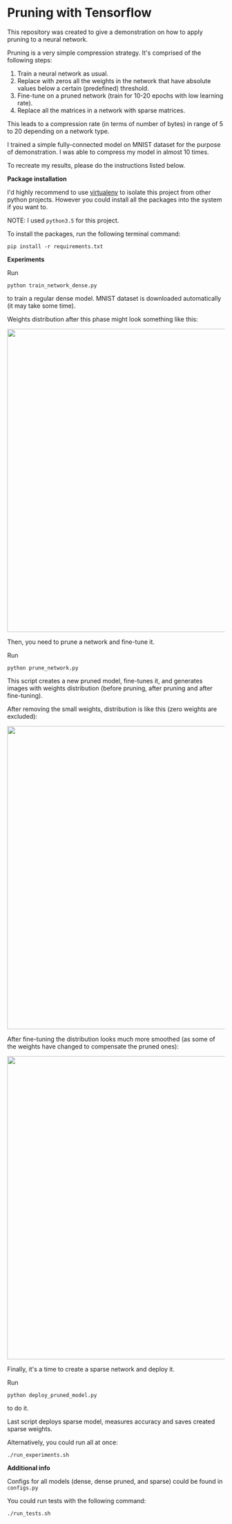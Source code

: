 # Pruning with Tensorflow

This repository was created to give a demonstration on how to apply pruning to a neural network.

Pruning is a very simple compression strategy. It's comprised of the following steps:

1. Train a neural network as usual.
2. Replace with zeros all the weights in the network that have absolute values below a certain (predefined) threshold.
3. Fine-tune on a pruned network (train for 10-20 epochs with low learning rate).
4. Replace all the matrices in a network with sparse matrices.

This leads to a compression rate (in terms of number of bytes) in range of 5 to 20 depending on a network type.


I trained a simple fully-connected model on MNIST dataset for the purpose of demonstration.
I was able to compress my model in almost 10 times.


To recreate my results, please do the instructions listed below.

**Package installation**

I'd highly recommend to use [virtualenv](https://virtualenv.pypa.io/en/stable/) to isolate this project from other python projects.
However you could install all the packages into the system if you want to.

NOTE: I used ```python3.5``` for this project.

To install the packages, run the following terminal command:

```
pip install -r requirements.txt
```

**Experiments**

Run 

```
python train_network_dense.py
```

to train a regular dense model. MNIST dataset is downloaded automatically (it may take some time).

Weights distribution after this phase might look something like this:

<img src="https://github.com/ex4sperans/pruning_with_tensorflow/blob/master/pics/weights_distribution_before_pruning.png?raw=true" width="700"/>

Then, you need to prune a network and fine-tune it.

Run 

```
python prune_network.py
```

This script creates a new pruned model, fine-tunes it, and generates images with weights distribution (before pruning, after pruning and after fine-tuning).

After removing the small weights, distribution is like this (zero weights are excluded):

<img src="https://github.com/ex4sperans/pruning_with_tensorflow/blob/master/pics/weights_distribution_after_pruning.png?raw=true" width="700"/>

After fine-tuning the distribution looks much more smoothed (as some of the weights have changed to compensate the pruned ones):

<img src="https://github.com/ex4sperans/pruning_with_tensorflow/blob/master/pics/weights_distribution_after_fine_tuning.png?raw=true" width="700"/>

Finally, it's a time to create a sparse network and deploy it.

Run 

```
python deploy_pruned_model.py
```

to do it.

Last script deploys sparse model, measures accuracy and saves created sparse weights.

Alternatively, you could run all at once:

```
./run_experiments.sh
```

**Additional info**

Configs for all models (dense, dense pruned, and sparse) could be found in ```configs.py```

You could run tests with the following command:

```
./run_tests.sh
```
